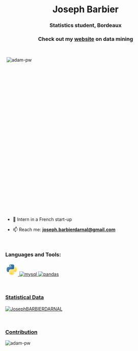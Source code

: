 <h1 align="center">Joseph Barbier</h1>
<h3 align="center">Statistics student, Bordeaux</h3>
<h3 align="center">Check out my <a href="https://www.statistics-learning-curve.com">website</a> on data mining</h3>


<br>

<p><img align="right" src="https://github.com/Adam-pw/Adam-pw/blob/main/animation_500_kxa883sd.gif" alt="adam-pw" style="width: 500px; height: 500px;" /></p>



- 🌱 Intern in a French start-up

- 📫 Reach me: **joseph.barbierdarnal@gmail.com** 

<br>

<h3 align="left">Languages and Tools:</h3>
<p align="left"> <a href="https://developer.android.com" target="_blank" rel="noreferrer">

 <img
      src="https://raw.githubusercontent.com/devicons/devicon/master/icons/python/python-original.svg" alt="python"
      width="40" height="40" /> </a> <a href="https://www.python.org" target="_blank" rel="noreferrer"> <img
      src="https://upload.wikimedia.org/wikipedia/commons/thumb/2/29/Postgresql_elephant.svg/1200px-Postgresql_elephant.svg.png"
      alt="mysql" width="40" height="40" /> </a> </a> <a href="https://wiki.postgresql.org/wiki/Main_Page" target="_blank" rel="noreferrer"> <img
      src="https://www.r-project.org/logo/Rlogo.png"
      alt="pandas" width="45" height="40" /> </a> <a href="https://www.r-project.org" target="_blank"
    rel="noreferrer"> 

  <br>

<h3>Statistical Data</h3>
<p><img align="center"
    src="https://github-readme-stats.vercel.app/api/top-langs?username=JosephBARBIERDARNAL&show_icons=true&locale=en&bg_color=0d1117&text_color=ffffff&layout=compact"
    alt="JosephBARBIERDARNAL" 
    bg_color=#808080/></p>

<br>
  
<h3>Contribution</h3>
<p><img align="left" src="https://github-readme-streak-stats.herokuapp.com/?user=JosephBARBIERDARNAL&theme=dark&background=0d1117&date_format=M%20j%5B%2C%20Y%5D" alt="adam-pw" /></p>



 
